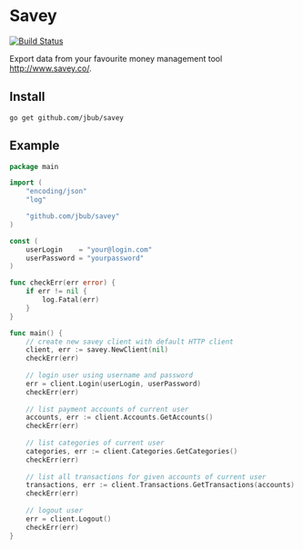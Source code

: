 # Savey

[![Build Status](https://travis-ci.org/jbub/savey.svg)](https://travis-ci.org/jbub/savey)

Export data from your favourite money management tool http://www.savey.co/.

## Install

~~~
go get github.com/jbub/savey
~~~

## Example

~~~ go
package main

import (
	"encoding/json"
	"log"

	"github.com/jbub/savey"
)

const (
	userLogin    = "your@login.com"
	userPassword = "yourpassword"
)

func checkErr(err error) {
	if err != nil {
		log.Fatal(err)
	}
}

func main() {
    // create new savey client with default HTTP client
	client, err := savey.NewClient(nil)
	checkErr(err)
    
    // login user using username and password
	err = client.Login(userLogin, userPassword)
	checkErr(err)
    
    // list payment accounts of current user
	accounts, err := client.Accounts.GetAccounts()
	checkErr(err)
    
    // list categories of current user
	categories, err := client.Categories.GetCategories()
	checkErr(err)
    
    // list all transactions for given accounts of current user
	transactions, err := client.Transactions.GetTransactions(accounts)
	checkErr(err)
    
    // logout user
	err = client.Logout()
	checkErr(err)
}
~~~
